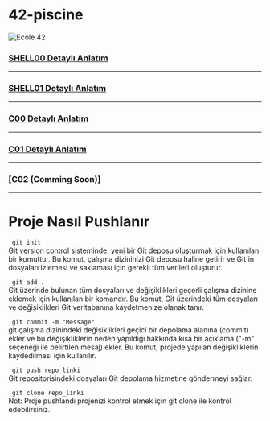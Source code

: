 # 42-piscine

<img src="https://images.frandroid.com/wp-content/uploads/2019/06/g12_ecole-42-2_1512x1512-px.jpg" alt="Ecole 42">

### [SHELL00 Detaylı Anlatım](https://github.com/meteulken/42-piscine/tree/main/Shell00)
---
### [SHELL01 Detaylı Anlatım](https://github.com/meteulken/42-piscine/tree/main/Shell01)
---
### [C00 Detaylı Anlatım](https://github.com/meteulken/42-piscine/tree/main/C00)
---
### [C01 Detaylı Anlatım](https://github.com/meteulken/42-piscine/tree/main/C01)
---
### [C02 (Comming Soon)]
---

<h1>Proje Nasıl Pushlanır </h1>


<code> git init </code>
<br> Git version control sisteminde, yeni bir Git deposu oluşturmak için kullanılan bir komuttur. Bu komut, çalışma dizininizi Git deposu haline getirir ve Git'in dosyaları izlemesi ve saklaması için gerekli tüm verileri oluşturur.

<code> git add . </code>
<br> Git üzerinde bulunan tüm dosyaları ve değişiklikleri geçerli çalışma dizinine eklemek için kullanılan bir komandır. Bu komut, Git üzerindeki tüm dosyaları ve değişiklikleri Git veritabanına kaydetmenize olanak tanır.


<code> git commit -m "Message" </code>
<br> git çalışma dizinindeki değişiklikleri geçici bir depolama alanına (commit) ekler ve bu değişikliklerin neden yapıldığı hakkında kısa bir açıklama ("-m" seçeneği ile belirtilen mesaj) ekler. Bu komut, projede yapılan değişikliklerin kaydedilmesi için kullanılır.

<code> git push repo_linki </code>
<br> Git repositorisindeki dosyaları Git depolama hizmetine göndermeyi sağlar.

<code> git clone repo_linki </code>
<br> Not: Proje pushlandı projenizi kontrol etmek için git clone ile kontrol edebilirsiniz.
 
